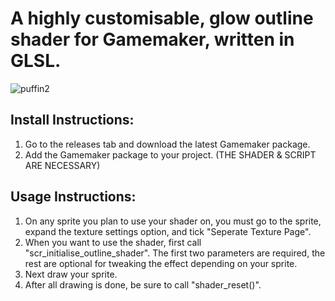 # A highly customisable, glow outline shader for Gamemaker, written in GLSL.

![puffin2](https://github.com/user-attachments/assets/a6e1b900-69d7-400b-bfc9-9f2ad60706db)


## Install Instructions:

1. Go to the releases tab and download the latest Gamemaker package.
2. Add the Gamemaker package to your project. (THE SHADER & SCRIPT ARE NECESSARY)


## Usage Instructions:

1. On any sprite you plan to use your shader on, you must go to the sprite, expand the texture settings option, and tick "Seperate Texture Page". 
2. When you want to use the shader, first call "scr_initialise_outline_shader".
   The first two parameters are required, the rest are optional for tweaking the effect depending on your sprite.
3. Next draw your sprite.
4. After all drawing is done, be sure to call "shader_reset()".
